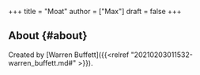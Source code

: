 +++
title = "Moat"
author = ["Max"]
draft = false
+++

## About {#about}

Created by [Warren Buffett]({{<relref "20210203011532-warren_buffett.md#" >}}).